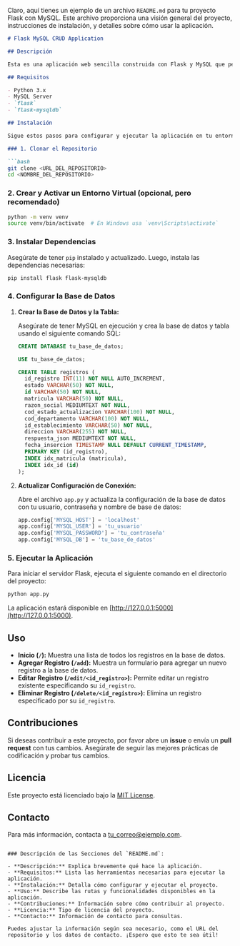 Claro, aquí tienes un ejemplo de un archivo `README.md` para tu proyecto Flask con MySQL. Este archivo proporciona una visión general del proyecto, instrucciones de instalación, y detalles sobre cómo usar la aplicación.

```markdown
# Flask MySQL CRUD Application

## Descripción

Esta es una aplicación web sencilla construida con Flask y MySQL que permite realizar operaciones CRUD (Crear, Leer, Actualizar, Eliminar) en una base de datos MySQL. La aplicación permite listar, agregar, editar y eliminar registros en una tabla de la base de datos llamada `registros`.

## Requisitos

- Python 3.x
- MySQL Server
- `flask`
- `flask-mysqldb`

## Instalación

Sigue estos pasos para configurar y ejecutar la aplicación en tu entorno local:

### 1. Clonar el Repositorio

```bash
git clone <URL_DEL_REPOSITORIO>
cd <NOMBRE_DEL_REPOSITORIO>
```

### 2. Crear y Activar un Entorno Virtual (opcional, pero recomendado)

```bash
python -m venv venv
source venv/bin/activate  # En Windows usa `venv\Scripts\activate`
```

### 3. Instalar Dependencias

Asegúrate de tener `pip` instalado y actualizado. Luego, instala las dependencias necesarias:

```bash
pip install flask flask-mysqldb
```

### 4. Configurar la Base de Datos

1. **Crear la Base de Datos y la Tabla:**

   Asegúrate de tener MySQL en ejecución y crea la base de datos y tabla usando el siguiente comando SQL:

   ```sql
   CREATE DATABASE tu_base_de_datos;

   USE tu_base_de_datos;

   CREATE TABLE registros (
     id_registro INT(11) NOT NULL AUTO_INCREMENT,
     estado VARCHAR(50) NOT NULL,
     id VARCHAR(50) NOT NULL,
     matricula VARCHAR(50) NOT NULL,
     razon_social MEDIUMTEXT NOT NULL,
     cod_estado_actualizacion VARCHAR(100) NOT NULL,
     cod_departamento VARCHAR(100) NOT NULL,
     id_establecimiento VARCHAR(50) NOT NULL,
     direccion VARCHAR(255) NOT NULL,
     respuesta_json MEDIUMTEXT NOT NULL,
     fecha_insercion TIMESTAMP NULL DEFAULT CURRENT_TIMESTAMP,
     PRIMARY KEY (id_registro),
     INDEX idx_matricula (matricula),
     INDEX idx_id (id)
   );
   ```

2. **Actualizar Configuración de Conexión:**

   Abre el archivo `app.py` y actualiza la configuración de la base de datos con tu usuario, contraseña y nombre de base de datos:

   ```python
   app.config['MYSQL_HOST'] = 'localhost'
   app.config['MYSQL_USER'] = 'tu_usuario'
   app.config['MYSQL_PASSWORD'] = 'tu_contraseña'
   app.config['MYSQL_DB'] = 'tu_base_de_datos'
   ```

### 5. Ejecutar la Aplicación

Para iniciar el servidor Flask, ejecuta el siguiente comando en el directorio del proyecto:

```bash
python app.py
```

La aplicación estará disponible en [http://127.0.0.1:5000](http://127.0.0.1:5000).

## Uso

- **Inicio (`/`):** Muestra una lista de todos los registros en la base de datos.
- **Agregar Registro (`/add`):** Muestra un formulario para agregar un nuevo registro a la base de datos.
- **Editar Registro (`/edit/<id_registro>`):** Permite editar un registro existente especificando su `id_registro`.
- **Eliminar Registro (`/delete/<id_registro>`):** Elimina un registro especificado por su `id_registro`.

## Contribuciones

Si deseas contribuir a este proyecto, por favor abre un **issue** o envía un **pull request** con tus cambios. Asegúrate de seguir las mejores prácticas de codificación y probar tus cambios.

## Licencia

Este proyecto está licenciado bajo la [MIT License](LICENSE).

## Contacto

Para más información, contacta a [tu_correo@ejemplo.com](mailto:tu_correo@ejemplo.com).
```

### Descripción de las Secciones del `README.md`:

- **Descripción:** Explica brevemente qué hace la aplicación.
- **Requisitos:** Lista las herramientas necesarias para ejecutar la aplicación.
- **Instalación:** Detalla cómo configurar y ejecutar el proyecto.
- **Uso:** Describe las rutas y funcionalidades disponibles en la aplicación.
- **Contribuciones:** Información sobre cómo contribuir al proyecto.
- **Licencia:** Tipo de licencia del proyecto.
- **Contacto:** Información de contacto para consultas.

Puedes ajustar la información según sea necesario, como el URL del repositorio y los datos de contacto. ¡Espero que esto te sea útil!
